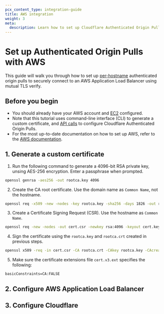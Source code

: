 ```yaml
---
pcx_content_type: integration-guide
title: AWS integration
weight: 3
meta:
  description: Learn how to set up Cloudflare Authenticated Origin Pulls with the AWS Application Load Balancer.
---
```


# Set up Authenticated Origin Pulls with AWS

This guide will walk you through how to set up [per-hostname](/ssl/origin-configuration/authenticated-origin-pull/set-up/per-hostname/) authenticated origin pulls to securely connect to an AWS Application Load Balancer using mutual TLS verify.

## Before you begin

* You should already have your AWS account and [EC2](https://docs.aws.amazon.com/ec2/?icmpid=docs_homepage_featuredsvcs) configured.
* Note that this tutorial uses command-line interface (CLI) to generate a custom certificate, and [API calls](/fundamentals/api/get-started/) to configure Cloudflare Authenticated Origin Pulls.
* For the most up-to-date documentation on how to set up AWS, refer to the [AWS documentation](https://docs.aws.amazon.com/).

## 1. Generate a custom certificate

1. Run the following command to generate a 4096-bit RSA private key, unsing AES-256 encryption. Enter a passphrase when prompted.

```bash
openssl genrsa -aes256 -out rootca.key 4096
```

2. Create the CA root certificate. Use the domain name as `Common Name`, not the hostname.

```bash
openssl req -x509 -new -nodes -key rootca.key -sha256 -days 1826 -out rootca.crt
```

3. Create a Certificate Signing Request (CSR). Use the hostname as `Common Name`.

```bash
openssl req -new -nodes -out cert.csr -newkey rsa:4096 -keyout cert.key
```

4. Sign the certificate using the `rootca.key` and `rootca.crt` created in previous steps.

```bash
openssl x509 -req -in cert.csr -CA rootca.crt -CAkey rootca.key -CAcreateserial -out cert.crt -days 730 -sha256 -extfile ./cert.v3.ext
```

5. Make sure the certificate extensions file `cert.v3.ext` specifies the following:

```
basicConstraints=CA:FALSE
```

## 2. Configure AWS Application Load Balancer

## 3. Configure Cloudflare